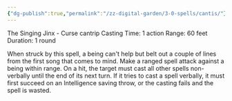 ```yaml
---
{"dg-publish":true,"permalink":"/zz-digital-garden/3-0-spells/cantis/"}
---
```


The Singing Jinx - Curse cantrip 
Casting Time: 1 action 
Range: 60 feet 
Duration: 1 round 

When struck by this spell, a being can't help but belt out a couple of lines from the first song that comes to mind. Make a ranged spell attack against a being within range. On a hit, the target must cast all other spells non-verbally until the end of its next turn. If it tries to cast a spell verbally, it must first succeed on an Intelligence saving throw, or the casting fails and the spell is wasted.